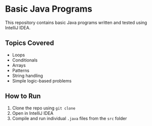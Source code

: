 # Basic Java Programs

This repository contains basic Java programs written and tested using IntelliJ IDEA.

## Topics Covered
- Loops
- Conditionals
- Arrays
- Patterns
- String handling
- Simple logic-based problems

## How to Run
1. Clone the repo using `git clone`
2. Open in IntelliJ IDEA
3. Compile and run individual `.java` files from the `src` folder
